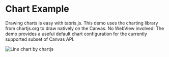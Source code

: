 # Chart Example
Drawing charts is easy with tabris.js. This demo uses the charting library from chartjs.org to draw natively on the Canvas. No WebView involved! The demo provides a useful default chart configuration for the currently supported subset of Canvas API.

![Line chart by chartjs](https://raw.githubusercontent.com/eclipsesource/tabris-js/master/examples/chart/images/chartjs-ios.jpg)